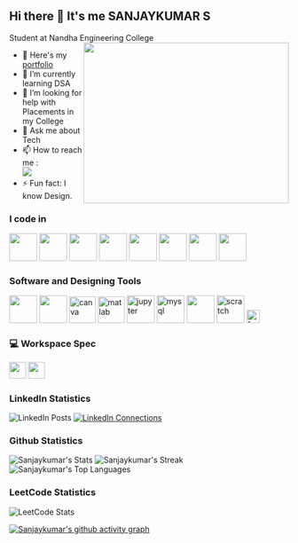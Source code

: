 ## Hi there 👋 It's me SANJAYKUMAR S

Student at Nandha Engineering College 
<img align="right" width="370" height="290" src="https://media2.giphy.com/media/v1.Y2lkPTc5MGI3NjExcGxhYTRoZnZvbWl0NjVtMmsxZ3c2bmZ0aDMybGk0YjVqcjZidmkxZSZlcD12MV9pbnRlcm5hbF9naWZfYnlfaWQmY3Q9Zw/gh0RRgkTXedvF0pDc0/giphy.gif">
- 🔭 Here's my [portfolio](https://hareesh.web.app/)                                                 
- 🌱 I’m currently learning DSA
- 🤔 I’m looking for help with Placements in my College
- 💬 Ask me about Tech
- 📫 How to reach me :
<br /> [<img src="https://img.shields.io/badge/LinkedIn-0077B5?style=for-the-badge&logo=linkedin&logoColor=white" />](www.linkedin.com/in/ssk24) 
- ⚡ Fun fact: I know Design.



### I code in
<img height="50" width="50" src="https://img.icons8.com/color/48/000000/c-programming.png" /> <img height="50" width="50" src="https://img.icons8.com/color/48/000000/c-plus-plus-logo.png" /> <img height="50" width="50" src="https://img.icons8.com/color/48/000000/java-coffee-cup-logo.png" /> <img height="50" width="50" src="https://img.icons8.com/color/48/000000/python.png" /> <img height="50" width="50" src="https://img.icons8.com/color/48/000000/html-5.png" /> <img height="50" width="50" src="https://img.icons8.com/color/48/000000/css3.png" /> 
<img height="50" width="50" src="https://img.icons8.com/fluent/48/000000/arduino.png"/> <img height="50" width="50" src="https://img.icons8.com/color/48/000000/mysql-logo.png"/>

### Software and Designing Tools
<img height="50" width="50" src="https://img.icons8.com/color/48/000000/visual-studio-code-2019.png"/> <img height="50" src="https://img.icons8.com/officel/480/null/java-eclipse.png"/> <img width="48" height="48" src="https://img.icons8.com/fluency/48/canva.png" alt="canva"/>
<img width="48" height="48" src="https://img.icons8.com/fluency/48/matlab.png" alt="matlab"/> <img width="50" height="50" src="https://img.icons8.com/fluency/50/jupyter.png" alt="jupyter"/> <img width="50" height="50" src="https://img.icons8.com/ios-filled/50/mysql.png" alt="mysql"/>
<img height="50" width="50" src="https://img.icons8.com/dusk/64/000000/anaconda.png"/> <img width="50" height="50" src="https://img.icons8.com/bubbles/50/scratch.png" alt="scratch"/>
<img width="24" height="24" src="https://img.icons8.com/plumpy/24/framer-logo.png" alt="framer-logo"/>


### 💻 Workspace Spec
<img height="30" src="https://img.shields.io/badge/HP Victus Gaming?style=for-the-badge&logo=HP&logoColor=white"/> 
<img height="30" src="https://img.shields.io/badge/Intel-i5_12th_Gen-0071C5?style=for-the-badge&logo=intel&logoColor=white"/>

### LinkedIn Statistics
![LinkedIn Posts](https://img.shields.io/badge/LinkedIn%20Posts-60+-blue)
[![LinkedIn Connections](https://img.shields.io/badge/Connections-500+-brightgreen)](www.linkedin.com/in/ssk24/)


### Github Statistics
![Sanjaykumar's Stats](https://github-readme-stats.vercel.app/api?username=Sanjaykumar-Sivakumar&theme=chartreuse-dark&show_icons=true&hide_border=true&count_private=true)
![Sanjaykumar's Streak](https://github-readme-streak-stats.herokuapp.com/?user=Sanjaykumar-Sivakumar&theme=chartreuse-dark&hide_border=true)
![Sanjaykumar's Top Languages](https://github-readme-stats.vercel.app/api/top-langs/?username=Sanjaykumar-Sivakumar&theme=chartreuse-dark&show_icons=true&hide_border=true&layout=compact)

### LeetCode Statistics
![LeetCode Stats](https://leetcard.jacoblin.cool/Sanjaykumar-Sivakumar?theme=chartreuse&font=Noto%20Sans%20Mro&ext=activity)

[![Sanjaykumar's github activity graph](https://github-readme-activity-graph.vercel.app/graph?username=Sanjaykumar-Sivakumar&bg_color=202124&color=fcfcfa&line=53e470&point=ededed&area=true&hide_border=true)](https://github.com/ashutosh00710/github-readme-activity-graph)
